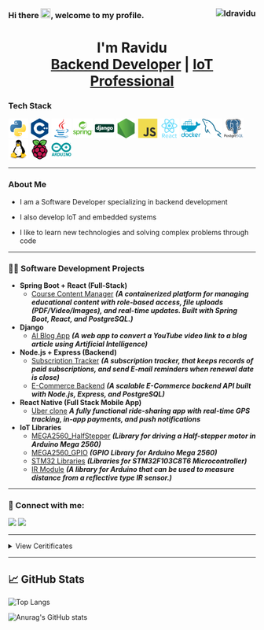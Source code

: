 ### Hi there <img width="20" height="20" src="https://raw.githubusercontent.com/iampavangandhi/iampavangandhi/master/gifs/Hi.gif">, welcome to my profile. <img align="right" src="https://komarev.com/ghpvc/?username=ldravidu&color=blue&style=for-the-badge" alt="ldravidu" />

<h1 align="center">I'm Ravidu<br/><a href="https://github.com/ldravidu">Backend Developer</a> | <a href="https://www.linkedin.com/in/ldravidu/">IoT Professional</a></h1>

<h3 align="left">Tech Stack</h3>
<p align="left">
    <img src="https://raw.githubusercontent.com/devicons/devicon/ca28c779441053191ff11710fe24a9e6c23690d6/icons/python/python-original.svg" alt="python" width="40" height="40"/>
    <img src="https://raw.githubusercontent.com/devicons/devicon/refs/heads/master/icons/cplusplus/cplusplus-plain.svg" alt="C++" width="40" height="40"/>
    <img src="https://raw.githubusercontent.com/devicons/devicon/ca28c779441053191ff11710fe24a9e6c23690d6/icons/java/java-original.svg" alt="Java" width="40" height="40"/>
    <img src="https://raw.githubusercontent.com/devicons/devicon/master/icons/spring/spring-original-wordmark.svg" alt="spring" width="40" height="40"/>
    <img src="https://raw.githubusercontent.com/devicons/devicon/9f4f5cdb393299a81125eb5127929ea7bfe42889/icons/django/django-original.svg" alt="django" width="40" height="40"/>
    <img src="https://raw.githubusercontent.com/devicons/devicon/ca28c779441053191ff11710fe24a9e6c23690d6/icons/nodejs/nodejs-original.svg" alt="node.js" width="40" height="40"/>
    <img src="https://raw.githubusercontent.com/devicons/devicon/ca28c779441053191ff11710fe24a9e6c23690d6/icons/javascript/javascript-original.svg" alt="Javascript" width="40" height="40"/>
    <img src="https://raw.githubusercontent.com/devicons/devicon/master/icons/react/react-original-wordmark.svg" alt="react" width="40" height="40"/>
    <img src="https://raw.githubusercontent.com/devicons/devicon/ca28c779441053191ff11710fe24a9e6c23690d6/icons/docker/docker-plain-wordmark.svg" alt="docker" width="40" height="40"/>
    <img src="https://raw.githubusercontent.com/devicons/devicon/ca28c779441053191ff11710fe24a9e6c23690d6/icons/mysql/mysql-original.svg" alt="MySQL" width="40" height="40"/>
    <img src="https://raw.githubusercontent.com/devicons/devicon/ca28c779441053191ff11710fe24a9e6c23690d6/icons/postgresql/postgresql-original-wordmark.svg" alt="postgresql" width="40" height="40"/>
    <img src="https://raw.githubusercontent.com/devicons/devicon/ca28c779441053191ff11710fe24a9e6c23690d6/icons/linux/linux-original.svg" alt="linux" width="40" height="40"/>
    <img src="https://raw.githubusercontent.com/devicons/devicon/ca28c779441053191ff11710fe24a9e6c23690d6/icons/raspberrypi/raspberrypi-original.svg" alt="RaspberryPi" width="40" height="40"/>
    <img src="https://raw.githubusercontent.com/devicons/devicon/ca28c779441053191ff11710fe24a9e6c23690d6/icons/arduino/arduino-original-wordmark.svg" alt="Arduino" width="40" height="40"/>
</p>

---

### About Me

- I am a Software Developer specializing in backend development

- I also develop IoT and embedded systems

- I like to learn new technologies and solving complex problems through code

---

### 👨‍💻 Software Development Projects

- <b>Spring Boot + React (Full-Stack)</b>
  - [Course Content Manager](https://github.com/ldravidu/course-content-system) <b><i>(A containerized platform for managing educational content with role-based access, file uploads (PDF/Video/Images), and real-time updates. Built with Spring Boot, React, and PostgreSQL.)</b></i>
- <b>Django</b>
  - [AI Blog App](https://github.com/ldravidu/ai-blog-app) <b><i>(A web app to convert a YouTube video link to a blog article using Artificial Intelligence)</b></i>
- <b>Node.js + Express (Backend)</b>
  - [Subscription Tracker](https://github.com/ldravidu/subscription-tracker) <b><i>(A subscription tracker, that keeps records of paid subscriptions, and send E-mail reminders when renewal date is close)</b></i>
  - [E-Commerce Backend](https://github.com/ldravidu/ecommerce-backend) <b><i>(A scalable E-Commerce backend API built with Node.js, Express, and PostgreSQL)</b></i>
- <b>React Native (Full Stack Mobile App)</b>
  - [Uber clone](https://github.com/ldravidu/uber-clone) <b><i>A fully functional ride-sharing app with real-time GPS tracking, in-app payments, and push notifications </b></i>
- <b>IoT Libraries</b>
  - [MEGA2560_HalfStepper](https://github.com/ldravidu/MEGA2560_HalfStepper) <b><i>(Library for driving a Half-stepper motor in Arduino Mega 2560)</b></i>
  - [MEGA2560_GPIO](https://github.com/ldravidu/MEGA2560_GPIO) <b><i>(GPIO Library for Arduino Mega 2560)</b></i>
  - [STM32 Libraries](https://github.com/ldravidu/stm32-libraries) <b><i>(Libraries for STM32F103C8T6 Microcontroller)</b></i>
  - [IR Module](https://github.com/ldravidu/IR) <b><i>(A library for Arduino that can be used to measure distance from a reflective type IR sensor.)</b></i>

---

<h3 align="left">🤳 Connect with me:</h3>
<p align="left">
<a href="https://linkedin.com/in/ldravidu"><img src="https://img.shields.io/badge/-LinkedIn-0072b1?&style=for-the-badge&logo=linkedin&logoColor=white" /></a>
<a href="mailto:ldravidu@gmail.com"><img src="https://img.shields.io/badge/-Gmail-D14836?&style=for-the-badge&logo=gmail&logoColor=white" /></a></p>

---

<details>
    
## Certificates

<summary>View Ceritificates</summary>

### Google IT Automation with Python Professional Certificate
- **Issuer**: Google
- **Issued**: Feb 2025
- **Credential ID**: I9K4SQ7O38XG
- **Courses**:
  - Crash Course on Python [Show Credential](https://www.coursera.org/account/accomplishments/records/39BWCRHBQL6Q)
  - Using Python to Interact with the Operating System [Show Credential](https://www.coursera.org/account/accomplishments/verify/IYQAONJ8DDAT)
  - Troubleshooting and Debugging Techniques [Show Credential](https://www.coursera.org/account/accomplishments/verify/BZJMBV76ZO94)
  - Introduction to Git and GitHub [Show Credential](https://www.coursera.org/account/accomplishments/verify/G3FXWTUIAQSQ)
  - Configuration Management and the Cloud [Show Credential](https://www.coursera.org/account/accomplishments/verify/MTE6K1054838)
  - Automating Real-World Tasks with Python [Show Credential](https://www.coursera.org/account/accomplishments/records/LE6PWFUM22U7)
- **Skills**: Programming, Python, Object-Oriented Programming (OOP), Continuous Integration (CI), Continuous Delivery (CD), Cloud Computing
- [Show Credential](https://www.coursera.org/account/accomplishments/specialization/I9K4SQ7O38XG) | [Show Badge](https://www.credly.com/badges/242e7a75-9b36-47d4-bd51-8ab572ee90f9/linked_in_profile)

### DevOps on AWS Specialization
- **Issuer**: Amazon Web Services (AWS)
- **Issued**: Jan 2025
- **Credential ID**: LOHMYWZE33CW
- **Courses**:
  - AWS Cloud Technical Essentials [Show Credential](https://www.coursera.org/account/accomplishments/verify/YD2ZNBUQ95S2)
  - DevOps on AWS: Code, Build, and Test [Show Credential](https://www.coursera.org/account/accomplishments/verify/186JCWYGUXJU)
  - DevOps on AWS: Operate and Monitor [Show Credential](https://www.coursera.org/account/accomplishments/records/QQ5IITR6QQVA)
  - DevOps on AWS: Release and Deploy [Show Credential](https://www.coursera.org/account/accomplishments/verify/TT5IIJKDA46Z)
- **Skills**: Continuous Delivery (CD), AWS Identity and Access Management (AWS IAM), AWS Security, AWS Management Console, DevOps, Continuous Integration and Continuous Delivery (CI/CD), Continuous Integration (CI), AWS CloudFormation, Networking on AWS
- [Show Credential](https://www.coursera.org/account/accomplishments/specialization/LOHMYWZE33CW)

### Accelerated Computer Science Fundamentals Specialization
- **Issuer**: University of Illinois Urbana-Champaign
- **Issued**: Jan 2025
- **Credential ID**: Z46PPIDSJCXW
- **Courses**:
  - Object-Oriented Data Structures in C++ [Show Credential](https://www.coursera.org/account/accomplishments/records/VXFOVJBI6SH8)
  - Unordered Data Structures [Show Credential](https://www.coursera.org/account/accomplishments/records/BA7ZX4OMY2KN)
  - Ordered Data Structures [Show Credential](https://www.coursera.org/account/accomplishments/verify/QT9WQW486X5Y)
- **Skills**: Run-time Analysis, C++, Hash Table, Programming, Trees, Algorithms, Object-Oriented Programming (OOP), Software Development
- [Show Credential](https://www.coursera.org/account/accomplishments/specialization/Z46PPIDSJCXW)

### Foundations of Cybersecurity
- **Issuer**: Google
- **Issued**: Jan 2025
- **Credential ID**: WGFUIMC8Z9S1
- **Skills**: Networking
- [Show Credential](https://www.coursera.org/account/accomplishments/verify/WGFUIMC8Z9S1)

### Introduction to DevOps
- **Issuer**: IBM
- **Issued**: Jan 2025
- **Credential ID**: S1TYA5T56TJS
- **Skills**: Continuous Delivery (CD), Behavior-Driven Development (BDD), DevOps, Agile & Waterfall Methodologies, Test-Driven Development, Continuous Integration and Continuous Delivery (CI/CD), Cloud-Native Architecture, Continuous Integration (CI), Agile Methodologies
- [Show Credential](https://www.coursera.org/account/accomplishments/verify/S1TYA5T56TJS) | [Show Badge](https://www.credly.com/badges/f190703e-fc9a-434c-b2b4-d435a1902ded/linked_in_profile)

### Object-Oriented Design
- **Issuer**: University of Alberta
- **Issued**: Nov 2024
- **Credential ID**: 6YJMVJPQ23C7
- **Skills**: Java, OOAD, Object Oriented Design, Programming, Software Development, Unified Modeling Language (UML)
- [Show Credential](https://www.coursera.org/account/accomplishments/records/6YJMVJPQ23C7)

### Machine Learning 5-day Workshop
- **Issuer**: Global Eye International (Private) Limited
- **Issued**: May 2021
- **Skills**: Programming
- [Show Credential](https://www.linkedin.com/in/ldravidu/details/certifications/1728285319399/single-media-viewer?type=DOCUMENT&profileId=ACoAAC0UxOwBOx-JJznRx20ElXZDYGPbw0IiS9A)

### C Advanced
- **Issuer**: HackerRank
- **Issued**: Sep 2020
- **Skills**: C (Programming Language), Programming
- [Show Credential](https://www.hackerrank.com/certificates/7b3be68f07cb)

### Siemens S7-300 PLC & STEP 7
- **Issuer**: Nikini Group of Companies
- **Issued**: Sep 2017
- **Skills**: S7-300, PLC Siemens, SIMATIC STEP 7
- [Show Credential](https://www.linkedin.com/in/ldravidu/details/certifications/1728285211102/single-media-viewer?type=DOCUMENT&profileId=ACoAAC0UxOwBOx-JJznRx20ElXZDYGPbw0IiS9A)

</details>

---

## &#x1f4c8; GitHub Stats

![Top Langs](https://github-readme-stats.vercel.app/api/top-langs/?username=ldravidu&layout=compact&theme=github_dark_dimmed)

![Anurag's GitHub stats](https://github-readme-stats.vercel.app/api?username=ldravidu&show_icons=true&theme=github_dark_dimmed)

